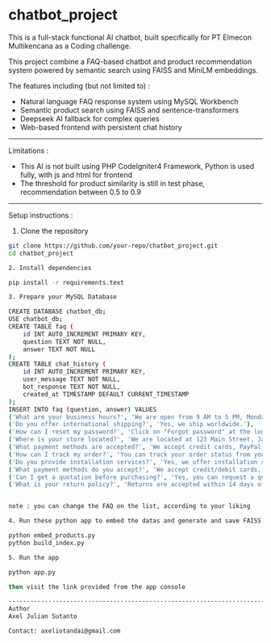 # chatbot_project
This is a full-stack functional AI chatbot, built specifically for PT Elmecon Multikencana as a Coding challenge.

This project combine a FAQ-based chatbot and product recommendation system powered by semantic search using FAISS and MiniLM embeddings.

The features including (but not limited to) :
- Natural language FAQ response system using MySQL Workbench
- Semantic product search using FAISS and sentence-transformers
- Deepseek AI fallback for complex queries
- Web-based frontend with persistent chat history

---------------------------------------------------------------------------------------------------

Limitations :
- This AI is not built using PHP CodeIgniter4 Framework, Python is used fully, with js and html for frontend
- The threshold for product similarity is still in test phase, recommendation between 0.5 to 0.9

---------------------------------------------------------------------------------------------------

Setup instructions :
1. Clone the repository

```bash
git clone https://github.com/your-repo/chatbot_project.git
cd chatbot_project

2. Install dependencies 

pip install -r requirements.text

3. Prepare your MySQL Database

CREATE DATABASE chatbot_db;
USE chatbot_db;
CREATE TABLE faq (
    id INT AUTO_INCREMENT PRIMARY KEY,
    question TEXT NOT NULL,
    answer TEXT NOT NULL
);
CREATE TABLE chat_history (
    id INT AUTO_INCREMENT PRIMARY KEY,
    user_message TEXT NOT NULL,
    bot_response TEXT NOT NULL,
    created_at TIMESTAMP DEFAULT CURRENT_TIMESTAMP
);
INSERT INTO faq (question, answer) VALUES
('What are your business hours?', 'We are open from 9 AM to 5 PM, Monday to Friday.'),
('Do you offer international shipping?', 'Yes, we ship worldwide.'),
('How can I reset my password?', 'Click on "Forgot password" at the login screen.'),
('Where is your store located?', 'We are located at 123 Main Street, Jakarta.'),
('What payment methods are accepted?', 'We accept credit cards, PayPal, and bank transfers.'),
('How can I track my order?', 'You can track your order status from your account dashboard under "My Orders".'),
('Do you provide installation services?', 'Yes, we offer installation services for select products. Please contact support for details.'),
('What payment methods do you accept?', 'We accept credit/debit cards, bank transfers, and e-wallets.'),
('Can I get a quotation before purchasing?', 'Yes, you can request a quotation by contacting our sales team through email or the contact form.'),
('What is your return policy?', 'Returns are accepted within 14 days of delivery for unused items in original packaging.');


note : you can change the FAQ on the list, according to your liking

4. Run these python app to embed the datas and generate and save FAISS index

python embed_products.py
python build_index.py

5. Run the app

python app.py

then visit the link provided from the app console

---------------------------------------------------------------------------------------------------
Author
Axel Julian Sutanto

Contact: axeliotandai@gmail.com
